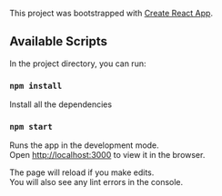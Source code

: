 This project was bootstrapped with [Create React App](https://github.com/facebook/create-react-app).

## Available Scripts

In the project directory, you can run:

### `npm install`

Install all the dependencies<br />

### `npm start`

Runs the app in the development mode.<br />
Open [http://localhost:3000](http://localhost:3000) to view it in the browser.

The page will reload if you make edits.<br />
You will also see any lint errors in the console.

